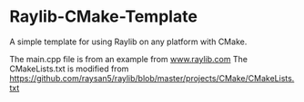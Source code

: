 # Raylib-CMake-Template

A simple template for using Raylib on any platform with CMake.


The main.cpp file is from an example from www.raylib.com
The CMakeLists.txt is modified from https://github.com/raysan5/raylib/blob/master/projects/CMake/CMakeLists.txt